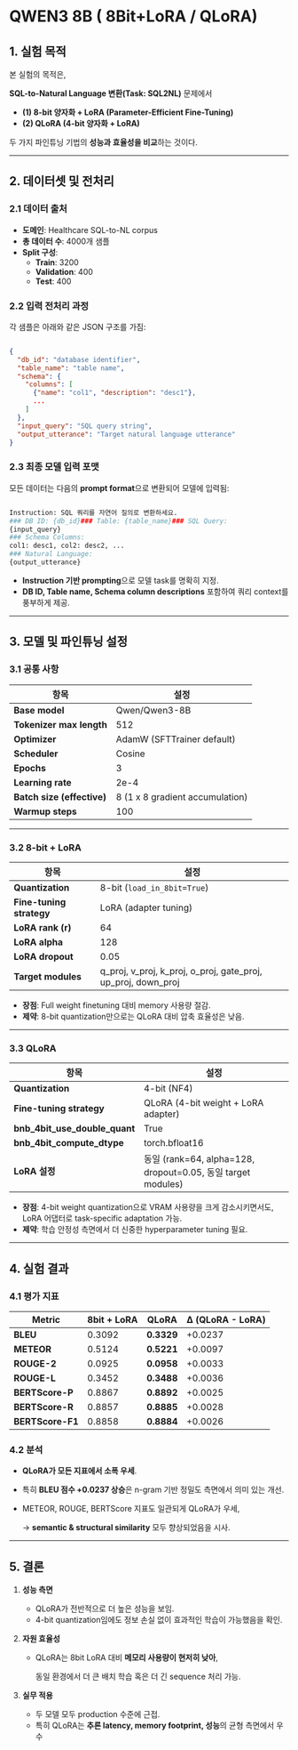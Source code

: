 # QWEN3 8B ( 8Bit+LoRA / QLoRA)

## **1. 실험 목적**

본 실험의 목적은,

**SQL-to-Natural Language 변환(Task: SQL2NL)** 문제에서

- **(1) 8-bit 양자화 + LoRA (Parameter-Efficient Fine-Tuning)**
- **(2) QLoRA (4-bit 양자화 + LoRA)**

두 가지 파인튜닝 기법의 **성능과 효율성을 비교**하는 것이다.

---

## **2. 데이터셋 및 전처리**

### **2.1 데이터 출처**

- **도메인**: Healthcare SQL-to-NL corpus
- **총 데이터 수**: 4000개 샘플
- **Split 구성**:
    - **Train**: 3200
    - **Validation**: 400
    - **Test**: 400

### **2.2 입력 전처리 과정**

각 샘플은 아래와 같은 JSON 구조를 가짐:

```json

{
  "db_id": "database identifier",
  "table_name": "table name",
  "schema": {
    "columns": [
      {"name": "col1", "description": "desc1"},
      ...
    ]
  },
  "input_query": "SQL query string",
  "output_utterance": "Target natural language utterance"
}

```

### **2.3 최종 모델 입력 포맷**

모든 데이터는 다음의 **prompt format**으로 변환되어 모델에 입력됨:

```bash

Instruction: SQL 쿼리를 자연어 질의로 변환하세요.
### DB ID: {db_id}### Table: {table_name}### SQL Query:
{input_query}
### Schema Columns:
col1: desc1, col2: desc2, ...
### Natural Language:
{output_utterance}

```

- **Instruction 기반 prompting**으로 모델 task를 명확히 지정.
- **DB ID, Table name, Schema column descriptions** 포함하여 쿼리 context를 풍부하게 제공.

---

## **3. 모델 및 파인튜닝 설정**

### **3.1 공통 사항**

| 항목 | 설정 |
| --- | --- |
| **Base model** | Qwen/Qwen3-8B |
| **Tokenizer max length** | 512 |
| **Optimizer** | AdamW (SFTTrainer default) |
| **Scheduler** | Cosine |
| **Epochs** | 3 |
| **Learning rate** | 2e-4 |
| **Batch size (effective)** | 8 (1 x 8 gradient accumulation) |
| **Warmup steps** | 100 |

---

### **3.2 8-bit + LoRA**

| 항목 | 설정 |
| --- | --- |
| **Quantization** | 8-bit (`load_in_8bit=True`) |
| **Fine-tuning strategy** | LoRA (adapter tuning) |
| **LoRA rank (r)** | 64 |
| **LoRA alpha** | 128 |
| **LoRA dropout** | 0.05 |
| **Target modules** | q_proj, v_proj, k_proj, o_proj, gate_proj, up_proj, down_proj |
- **장점**: Full weight finetuning 대비 memory 사용량 절감.
- **제약**: 8-bit quantization만으로는 QLoRA 대비 압축 효율성은 낮음.

---

### **3.3 QLoRA**

| 항목 | 설정 |
| --- | --- |
| **Quantization** | 4-bit (NF4) |
| **Fine-tuning strategy** | QLoRA (4-bit weight + LoRA adapter) |
| **bnb_4bit_use_double_quant** | True |
| **bnb_4bit_compute_dtype** | torch.bfloat16 |
| **LoRA 설정** | 동일 (rank=64, alpha=128, dropout=0.05, 동일 target modules) |
- **장점**: 4-bit weight quantization으로 VRAM 사용량을 크게 감소시키면서도, LoRA 어댑터로 task-specific adaptation 가능.
- **제약**: 학습 안정성 측면에서 더 신중한 hyperparameter tuning 필요.

---

## **4. 실험 결과**

### **4.1 평가 지표**

| Metric | 8bit + LoRA | QLoRA | Δ (QLoRA - LoRA) |
| --- | --- | --- | --- |
| **BLEU** | 0.3092 | **0.3329** | +0.0237 |
| **METEOR** | 0.5124 | **0.5221** | +0.0097 |
| **ROUGE-2** | 0.0925 | **0.0958** | +0.0033 |
| **ROUGE-L** | 0.3452 | **0.3488** | +0.0036 |
| **BERTScore-P** | 0.8867 | **0.8892** | +0.0025 |
| **BERTScore-R** | 0.8857 | **0.8885** | +0.0028 |
| **BERTScore-F1** | 0.8858 | **0.8884** | +0.0026 |

### **4.2 분석**

- **QLoRA가 모든 지표에서 소폭 우세**.
- 특히 **BLEU 점수 +0.0237 상승**은 n-gram 기반 정밀도 측면에서 의미 있는 개선.
- METEOR, ROUGE, BERTScore 지표도 일관되게 QLoRA가 우세,
    
    → **semantic & structural similarity** 모두 향상되었음을 시사.
    

---

## **5. 결론**

1. **성능 측면**
    - QLoRA가 전반적으로 더 높은 성능을 보임.
    - 4-bit quantization임에도 정보 손실 없이 효과적인 학습이 가능했음을 확인.
2. **자원 효율성**
    - QLoRA는 8bit LoRA 대비 **메모리 사용량이 현저히 낮아**,
        
        동일 환경에서 더 큰 배치 학습 혹은 더 긴 sequence 처리 가능.
        
3. **실무 적용**
    - 두 모델 모두 production 수준에 근접.
    - 특히 QLoRA는 **추론 latency, memory footprint, 성능**의 균형 측면에서 우수
